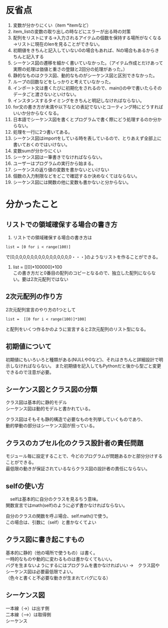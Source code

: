 # 反省点
1. 変数が分かりにくい（item *itemなど）
1. item_listの変数の取り出しの時などにエラーが出る時の対策
1. 配列をリストにする→入力されるアイテムの個数を保持する場所がなくなる→リストに現在のlenを見ることができない。
1. 初期値をきちんと記入していない0の場合もあれば、Nの場合もあるからきちんと記入する
1. シーケンス図の遷移を細かく書いていなかった。（アイテム作成とだけあって実際の処理は価値と重さの登録と2回分の処理があった。）
1. 静的なものはクラス図、動的なものがシーケンス図と区別できなかった。 
1. ループの回数などをしっかりと考えていなかった。
1. インポート文は書くたびに初期化をされるので、main()の中で書いたらそのデータごと渡さないといけない。
1. インスタンスするタイミングをきちんと明記しなければならない。
1. for文の書き方が未満や以下などの表記でないとコーティング時にどうすればいいか分からなくなる。
1. 日本語でシーケンス図を書くとプログラムで書く際にどう処理するのか分からない。
1. 処理を一行に2つ書いてある。
1. シーケンス図はimportをしている時を表しているので、とりあえず全部上に書いておくのではいけない。
1. 変数sumが分かりにくい
1. シーケンス図は一筆書きでなければならない。
1. ユーザーはプログラムの実行から始まる。
1. シーケンスの返り値の変数を書かないといけない  
1. 個数の入力制限などをどこで確認するか決めなくてはならない。
1. シーケンス図には関数の他に変数も書かないと分からない。

# 分かったこと

## リストでの領域確保する場合の書き方
1. リストでの領域確保する場合の書き方は  
```
list = [0 for i < range(100)]
```  
で[0,0,0,0,0,0,0,0,0,0,0,0,0,0,0,0・・・]のようなリストを作ることができる。

1. list = [[0]*100000]*100  
この書き方だと0番目の配列のコピーとなるので、独立した配列にならない。要は2次元配列ではない

## 2次元配列の作り方
2次元配列宣言のやり方の1つとして
```
list =  [[0 for i < range(100)]*100]
```
と配列をいくつ作るかのように宣言すると2次元配列のリスト型になる。


## 初期値について
初期値にもいろいろと種類がある(NULLや0など)、それはきちんと詳細設計で明示しなければならない。
また初期値を記入してもPythonだと後から型ごと変更できるので注意が必要。

## シーケンス図とクラス図の分類
クラス図は基本的に静的モデル  
シーケンス図は動的モデルと書かれている。  

クラス図はそもそも静的構造で必要なものを列挙していくものであり、  
動的挙動の部分はシーケンス図が担っている。

## クラスのカプセル化のクラス設計者の責任問題
モジュール毎に設定することで、今どのプログラムが問題あるかと部分分けすることができる。  
最低限の動きが保証されているならクラス図の設計者の責任にならない。

## selfの使い方  
　selfは基本的に自分のクラスを見るちう意味。  
  関数宣言ではmath(self)のように必ず書かなければならない。

  自分のクラスの関数を呼ぶ場合、self.math()で使う。  
  この場合は、引数に（self）と書かなくてよい

## クラス図に書き起こすもの
基本的に静的（他の場所で使うもの）は書く。  
一時的なものや動的に変わるものは書かなくてもいい。  
バグを生まないようにするにはプログラムを書かなければいい →　クラス図やシーケンス図は必要最低限でよい。  
（色々と書くと不必要な動きが生まれてバグになる）  

## シーケンス図  
一本線（->）は出す側  
二本線（-->）は取得側  
シーケンス